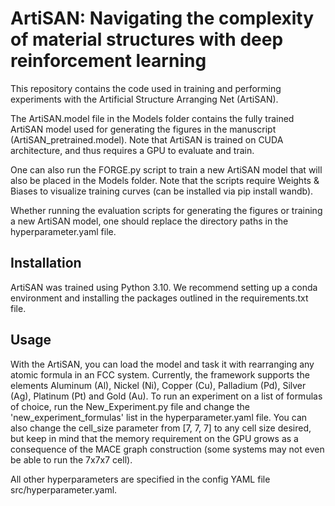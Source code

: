 # ArtiSAN: Navigating the complexity of material structures with deep reinforcement learning
This repository contains the code used in training and performing experiments with the Artificial Structure Arranging Net (ArtiSAN).


The ArtiSAN.model file in the Models folder contains the fully trained ArtiSAN model used for generating the figures in the manuscript (ArtiSAN_pretrained.model).
Note that ArtiSAN is trained on CUDA architecture, and thus requires a GPU to evaluate and train. 

One can also run the FORGE.py script to train a new ArtiSAN model that will also be placed in the Models folder.
Note that the scripts require Weights & Biases to visualize training curves (can be installed via pip install wandb). 

Whether running the evaluation scripts for generating the figures or training a new ArtiSAN model, one should replace the directory paths in the hyperparameter.yaml file.

## Installation
ArtiSAN was trained using Python 3.10. 
We recommend  setting up a conda environment and installing the packages outlined in the requirements.txt file.

## Usage

With the ArtiSAN, you can load the model and task it with rearranging any atomic formula in an FCC system.
Currently, the framework supports the elements Aluminum (Al), Nickel (Ni), Copper (Cu), Palladium (Pd), Silver (Ag), Platinum (Pt) and Gold (Au). 
To run an experiment on a list of formulas of choice, run the New_Experiment.py file and change the 'new_experiment_formulas' list in the hyperparameter.yaml file.
You can also change the cell_size parameter from [7, 7, 7] to any cell size desired, but keep in mind that the memory requirement on the GPU grows as a consequence of the MACE graph construction (some systems may not even be able to run the 7x7x7 cell). 

All other hyperparameters are specified in the config YAML file src/hyperparameter.yaml.